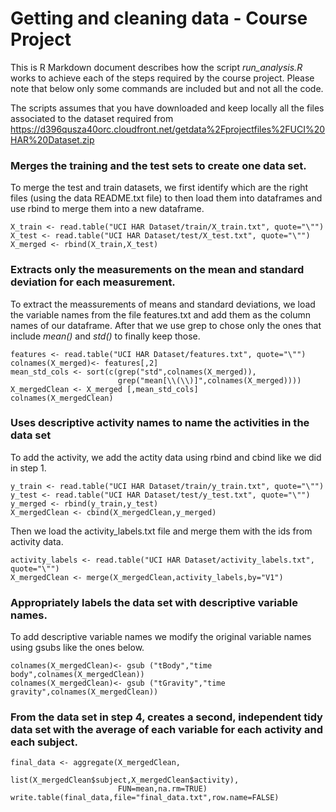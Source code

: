 Getting and cleaning data - Course Project
========================================================

This is R Markdown document describes how the script *run_analysis.R* works to 
achieve each of the steps required by the course project. Please note that below only some commands are included but and not all the code.

The scripts assumes that you have downloaded and keep locally all the files associated to the dataset required from https://d396qusza40orc.cloudfront.net/getdata%2Fprojectfiles%2FUCI%20HAR%20Dataset.zip

### Merges the training and the test sets to create one data set.

To merge the test and train datasets, we first  identify which are the right files (using the data README.txt file) to then load them into dataframes and use rbind to merge them into a new dataframe.

```{r}
X_train <- read.table("UCI HAR Dataset/train/X_train.txt", quote="\"")
X_test <- read.table("UCI HAR Dataset/test/X_test.txt", quote="\"")
X_merged <- rbind(X_train,X_test)
```
### Extracts only the measurements on the mean and standard deviation for each measurement.
To extract the meassurements of means and standard deviations, we load the variable names from the file features.txt and add them as the column names of our dataframe. After that we use grep to chose only the ones that include *mean()* and *std()* to finally keep those.

```{r}
features <- read.table("UCI HAR Dataset/features.txt", quote="\"")
colnames(X_merged)<- features[,2]
mean_std_cols <- sort(c(grep("std",colnames(X_merged)),
                        grep("mean[\\(\\)]",colnames(X_merged))))
X_mergedClean <- X_merged [,mean_std_cols]
colnames(X_mergedClean)

```

### Uses descriptive activity names to name the activities in the data set
To add the activity, we add the actity data using rbind and cbind like we did in step 1.

```{r}
y_train <- read.table("UCI HAR Dataset/train/y_train.txt", quote="\"")
y_test <- read.table("UCI HAR Dataset/test/y_test.txt", quote="\"")
y_merged <- rbind(y_train,y_test)
X_mergedClean <- cbind(X_mergedClean,y_merged)
```

Then we load the activity_labels.txt file and merge them with the ids from activity data.

```{r}
activity_labels <- read.table("UCI HAR Dataset/activity_labels.txt", quote="\"")
X_mergedClean <- merge(X_mergedClean,activity_labels,by="V1")
```

### Appropriately labels the data set with descriptive variable names. 
To add descriptive variable names we modify the original variable names using gsubs like the ones below.

```{r}
colnames(X_mergedClean)<- gsub ("tBody","time body",colnames(X_mergedClean))
colnames(X_mergedClean)<- gsub ("tGravity","time gravity",colnames(X_mergedClean))
```
### From the data set in step 4, creates a second, independent tidy data set with the average of each variable for each activity and each subject.

```{r}
final_data <- aggregate(X_mergedClean,
                        list(X_mergedClean$subject,X_mergedClean$activity),
                        FUN=mean,na.rm=TRUE)
write.table(final_data,file="final_data.txt",row.name=FALSE)
```